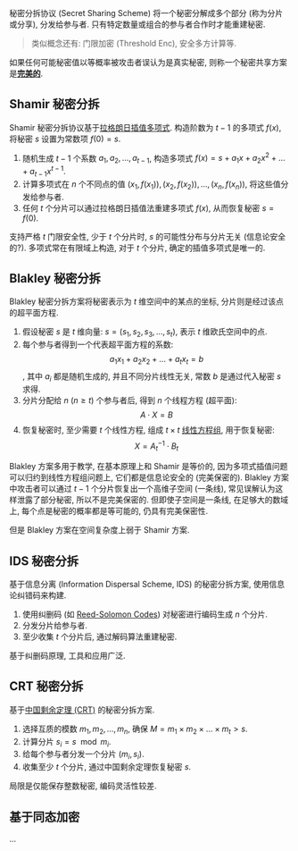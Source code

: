 秘密分拆协议 (Secret Sharing Scheme) 将一个秘密分解成多个部分 (称为分片或分享), 分发给参与者. 只有特定数量或组合的参与者合作时才能重建秘密. 

> 类似概念还有: 门限加密 (Threshold Enc), 安全多方计算等. 

如果任何可能秘密值以等概率被攻击者误认为是真实秘密, 则称一个秘密共享方案是[**完美的**](Security/密码学/可证明安全.md). 

## Shamir 秘密分拆

Shamir 秘密分拆协议基于[拉格朗日插值多项式](Math/微积分/级数/多项式插值.md). 构造阶数为 $t-1$ 的多项式 $f(x)$, 将秘密 $s$ 设置为常数项 $f(0)=s$.
1. 随机生成 $t-1$ 个系数 $a_1, a_2, ..., a_{t-1}$, 构造多项式 $f(x) = s + a_1x + a_2x^2 + \ldots + a_{t-1}x^{t-1}$. 
2. 计算多项式在 $n$ 个不同点的值 $(x_1, f(x_1)), (x_2, f(x_2)), ..., (x_n, f(x_n))$, 将这些值分发给参与者. 
3. 任何 $t$ 个分片可以通过拉格朗日插值法重建多项式 $f(x)$, 从而恢复秘密 $s = f(0)$.

支持严格 $t$ 门限安全性, 少于 $t$ 个分片时, $s$ 的可能性分布与分片无关 (信息论安全的?). 多项式常在有限域上构造, 对于 $t$ 个分片, 确定的插值多项式是唯一的.   

## Blakley 秘密分拆

Blakley 秘密分拆方案将秘密表示为 $t$ 维空间中的某点的坐标, 分片则是经过该点的超平面方程.
1. 假设秘密 $s$ 是 $t$ 维向量: $s=(s_{1},s_{2},s_{3},\dots,s_{t})$, 表示 $t$ 维欧氏空间中的点.
2. 每个参与者得到一个代表超平面方程的系数: $$a_{1}x_{1}+a_{2}x_{2}+\dots+a_{t}x_{t}=b$$, 其中 $a_{i}$ 都是随机生成的, 并且不同分片线性无关, 常数 $b$ 是通过代入秘密 $s$ 求得.
3. 分片分配给 $n$ ($n\geq t$) 个参与者后, 得到 $n$ 个线程方程 (超平面): $$A\cdot X=B$$
4. 恢复秘密时, 至少需要 $t$ 个线性方程, 组成 $t\times t$ [线性方程组](Math/线性代数/线性方程组/线性方程组的解.md), 用于恢复秘密: $$X=A_{t}^{-1}\cdot B_{t}$$

Blakley 方案多用于教学, 在基本原理上和 Shamir 是等价的, 因为多项式插值问题可以归约到线性方程组问题上, 它们都是信息论安全的 (完美保密的). Blakley 方案中攻击者可以通过 $t-1$ 个分片恢复出一个高维子空间 (一条线), 常见误解认为这样泄露了部分秘密, 所以不是完美保密的. 但即使子空间是一条线, 在足够大的数域上, 每个点是秘密的概率都是等可能的, 仍具有完美保密性.

但是 Blakley 方案在空间复杂度上弱于 Shamir 方案.

## IDS 秘密分拆

基于信息分离 (Information Dispersal Scheme, IDS) 的秘密分拆方案, 使用信息论纠错码来构建.
1. 使用纠删码 (如 [Reed-Solomon Codes](../../../../Information/信息论/里所码.md)) 对秘密进行编码生成 $n$ 个分片. 
2. 分发分片给参与者. 
3. 至少收集 $t$ 个分片后, 通过解码算法重建秘密.

基于纠删码原理, 工具和应用广泛.

## CRT 秘密分拆

基于[中国剩余定理 (CRT)](Math/数论/中国剩余定理.md) 的秘密分拆方案.
1. 选择互质的模数 $m_1, m_2, ..., m_n$, 确保 $M = m_1 \times m_2 \times ... \times m_t > s$. 
2. 计算分片 $s_i = s \mod m_i$. 
3. 给每个参与者分发一个分片 $(m_i, s_i)$. 
4. 收集至少 $t$ 个分片, 通过中国剩余定理恢复秘密 $s$.

局限是仅能保存整数秘密, 编码灵活性较差.

## 基于同态加密

...

